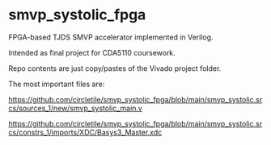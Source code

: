 # smvp_systolic_fpga
FPGA-based TJDS SMVP accelerator implemented in Verilog.

Intended as final project for CDA5110 coursework.

Repo contents are just copy/pastes of the Vivado project folder.

The most important files are:

https://github.com/circletile/smvp_systolic_fpga/blob/main/smvp_systolic.srcs/sources_1/new/smvp_systolic_main.v

https://github.com/circletile/smvp_systolic_fpga/blob/main/smvp_systolic.srcs/constrs_1/imports/XDC/Basys3_Master.xdc
